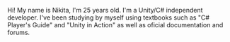 Hi! My name is Nikita, I'm 25 years old. I'm a Unity/C# independent developer.
  I've been studying by myself using textbooks such as "C# Player's Guide" and "Unity in Action"
as well as oficial documentation and forums.
